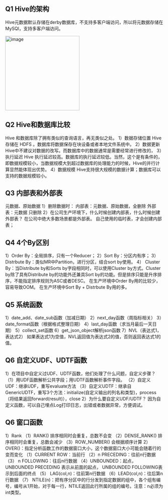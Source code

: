 ## Q1 Hive的架构

Hive元数据默认存储在derby数据库，不支持多客户端访问，所以将元数据存储在MySQl，支持多客户端访问。

<img width="236" alt="image" src="https://user-images.githubusercontent.com/34996528/164068515-09016e87-362d-4b98-a16f-585bc83668ae.png">


## Q2 Hive和数据库比较

Hive 和数据库除了拥有类似的查询语言，再无类似之处。
1）数据存储位置
Hive 存储在 HDFS 。数据库将数据保存在块设备或者本地文件系统中。
2）数据更新
Hive中不建议对数据的改写。而数据库中的数据通常是需要经常进行修改的， 
3）执行延迟
Hive 执行延迟较高。数据库的执行延迟较低。当然，这个是有条件的，即数据规模较小，当数据规模大到超过数据库的处理能力的时候，Hive的并行计算显然能体现出优势。
4）数据规模
Hive支持很大规模的数据计算；数据库可以支持的数据规模较小。


## Q3 内部表和外部表

元数据、原始数据
1）删除数据时：
内部表：元数据、原始数据，全删除
外部表：元数据 只删除
2）在公司生产环境下，什么时候创建内部表，什么时候创建外部表？
在公司中绝大多数场景都是外部表。
自己使用的临时表，才会创建内部表；

## Q4 4个By区别

1）Order By：全局排序，只有一个Reducer；
2）Sort By：分区内有序；
3）Distrbute By：类似MR中Partition，进行分区，结合sort by使用。
4） Cluster By：当Distribute by和Sorts by字段相同时，可以使用Cluster by方式。Cluster by除了具有Distribute by的功能外还兼具Sort by的功能。但是排序只能是升序排序，不能指定排序规则为ASC或者DESC。
在生产环境中Order By用的比较少，容易导致OOM。
在生产环境中Sort By + Distrbute By用的多。

## Q5 系统函数

1）date_add、date_sub函数（加减日期）
2）next_day函数（周指标相关）
3）date_format函数（根据格式整理日期）
4）last_day函数（求当月最后一天日期）
5）collect_set函数
6）get_json_object解析json函数
7）NVL（表达式1，表达式2）
如果表达式1为空值，NVL返回值为表达式2的值，否则返回表达式1的值。

## Q6 自定义UDF、UDTF函数

1）在项目中自定义过UDF、UDTF函数，他们处理了什么问题，自定义步骤？
（1）用UDF函数解析公共字段；用UDTF函数解析事件字段。
（2）自定义UDF：继承UDF，重写evaluate方法
（3）自定义UDTF：继承自GenericUDTF，重写3个方法：initialize(自定义输出的列名和类型)，process（将结果返回forward(result)），close
2）为什么要自定义UDF/UDTF？
因为自定义函数，可以自己埋点Log打印日志，出错或者数据异常，方便调试。

## Q6 窗口函数

1）Rank
（1）RANK() 排序相同时会重复，总数不会变
（2）DENSE_RANK() 排序相同时会重复，总数会减少
（3）ROW_NUMBER() 会根据顺序计算
2） OVER()：指定分析函数工作的数据窗口大小，这个数据窗口大小可能会随着行的变而变化
（1）CURRENT ROW：当前行
（2）n PRECEDING：往前n行数据
（3） n FOLLOWING：往后n行数据
（4）UNBOUNDED：起点，UNBOUNDED PRECEDING 表示从前面的起点， UNBOUNDED FOLLOWING表示到后面的终点
（5） LAG(col,n)：往前第n行数据
（6）LEAD(col,n)：往后第n行数据
（7） NTILE(n)：把有序分区中的行分发到指定数据的组中，各个组有编号，编号从1开始，对于每一行，NTILE返回此行所属的组的编号。注意：n必须为int类型。







